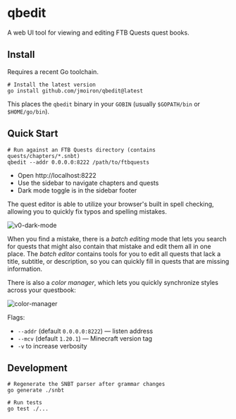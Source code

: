 qbedit
=====

A web UI tool for viewing and editing FTB Quests quest books.

Install
-------

Requires a recent Go toolchain.

```
# Install the latest version
go install github.com/jmoiron/qbedit@latest
```

This places the `qbedit` binary in your `GOBIN` (usually `$GOPATH/bin` or `$HOME/go/bin`).

Quick Start
-----------

```
# Run against an FTB Quests directory (contains quests/chapters/*.snbt)
qbedit --addr 0.0.0.0:8222 /path/to/ftbquests
```

- Open http://localhost:8222
- Use the sidebar to navigate chapters and quests
- Dark mode toggle is in the sidebar footer

The quest editor is able to utilize your browser's built in spell checking, allowing you to quickly fix typos and spelling mistakes.

![v0-dark-mode](https://github.com/user-attachments/assets/ca0e15de-5a15-406d-ac70-3d305317eaef)

When  you find a mistake, there is a _batch editing_ mode that lets you search for quests that might also contain that mistake and edit them all in one place. The _batch editor_ contains tools for you to edit all quests that lack a title, subtitle, or description, so you can quickly fill in quests that are missing information.

There is also a _color manager_, which lets you quickly synchronize styles across your questbook:

![color-manager](https://github.com/user-attachments/assets/819a0dd6-6c17-49f1-a07f-91d01064575b)


Flags:
- `--addr` (default `0.0.0.0:8222`) — listen address
- `--mcv`  (default `1.20.1`)      — Minecraft version tag
- `-v` to increase verbosity

Development
-----------

```
# Regenerate the SNBT parser after grammar changes
go generate ./snbt

# Run tests
go test ./...
```
